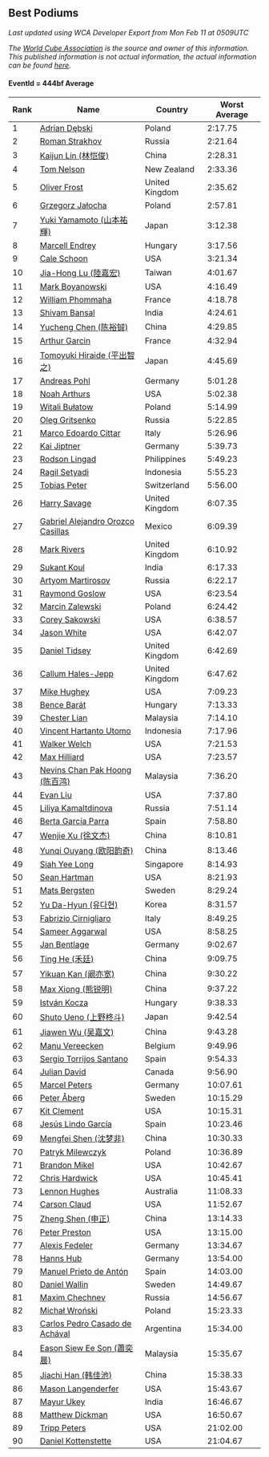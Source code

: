 ## Best Podiums

*Last updated using WCA Developer Export from Mon Feb 11 at 0509UTC*

*The [World Cube Association](https://www.worldcubeassociation.org) is the source and owner of this information. This published information is not actual information, the actual information can be found [here](https://www.worldcubeassociation.org/results).*

#### EventId = 444bf Average

|Rank|Name|Country|Worst Average|  
|--|--|--|--|  
|1|[Adrian Dębski](https://www.worldcubeassociation.org/persons/2017DEBS01)|Poland|2:17.75|  
|2|[Roman Strakhov](https://www.worldcubeassociation.org/persons/2012STRA02)|Russia|2:21.64|  
|3|[Kaijun Lin (林恺俊)](https://www.worldcubeassociation.org/persons/2013LINK01)|China|2:28.31|  
|4|[Tom Nelson](https://www.worldcubeassociation.org/persons/2013NELS01)|New Zealand|2:33.36|  
|5|[Oliver Frost](https://www.worldcubeassociation.org/persons/2012FROS01)|United Kingdom|2:35.62|  
|6|[Grzegorz Jałocha](https://www.worldcubeassociation.org/persons/2012JALO01)|Poland|2:57.81|  
|7|[Yuki Yamamoto (山本祐輝)](https://www.worldcubeassociation.org/persons/2010YAMA04)|Japan|3:12.38|  
|8|[Marcell Endrey](https://www.worldcubeassociation.org/persons/2007ENDR01)|Hungary|3:17.56|  
|9|[Cale Schoon](https://www.worldcubeassociation.org/persons/2014SCHO02)|USA|3:21.34|  
|10|[Jia-Hong Lu (陸嘉宏)](https://www.worldcubeassociation.org/persons/2007LUJI01)|Taiwan|4:01.67|  
|11|[Mark Boyanowski](https://www.worldcubeassociation.org/persons/2014BOYA01)|USA|4:16.49|  
|12|[William Phommaha](https://www.worldcubeassociation.org/persons/2015PHOM01)|France|4:18.78|  
|13|[Shivam Bansal](https://www.worldcubeassociation.org/persons/2011BANS02)|India|4:24.61|  
|14|[Yucheng Chen (陈裕铖)](https://www.worldcubeassociation.org/persons/2015CHEN49)|China|4:29.85|  
|15|[Arthur Garcin](https://www.worldcubeassociation.org/persons/2014GARC27)|France|4:32.94|  
|16|[Tomoyuki Hiraide (平出智之)](https://www.worldcubeassociation.org/persons/2012HIRA01)|Japan|4:45.69|  
|17|[Andreas Pohl](https://www.worldcubeassociation.org/persons/2012POHL01)|Germany|5:01.28|  
|18|[Noah Arthurs](https://www.worldcubeassociation.org/persons/2012ARTH01)|USA|5:02.38|  
|19|[Witali Bułatow](https://www.worldcubeassociation.org/persons/2015BUAT01)|Poland|5:14.99|  
|20|[Oleg Gritsenko](https://www.worldcubeassociation.org/persons/2011GRIT01)|Russia|5:22.85|  
|21|[Marco Edoardo Cittar](https://www.worldcubeassociation.org/persons/2015CITT01)|Italy|5:26.96|  
|22|[Kai Jiptner](https://www.worldcubeassociation.org/persons/2007JIPT01)|Germany|5:39.73|  
|23|[Rodson Lingad](https://www.worldcubeassociation.org/persons/2011LING02)|Philippines|5:49.23|  
|24|[Ragil Setyadi](https://www.worldcubeassociation.org/persons/2011SETY02)|Indonesia|5:55.23|  
|25|[Tobias Peter](https://www.worldcubeassociation.org/persons/2014PETE03)|Switzerland|5:56.00|  
|26|[Harry Savage](https://www.worldcubeassociation.org/persons/2013SAVA01)|United Kingdom|6:07.35|  
|27|[Gabriel Alejandro Orozco Casillas](https://www.worldcubeassociation.org/persons/2008CASI01)|Mexico|6:09.39|  
|28|[Mark Rivers](https://www.worldcubeassociation.org/persons/2015RIVE05)|United Kingdom|6:10.92|  
|29|[Sukant Koul](https://www.worldcubeassociation.org/persons/2014KOUL01)|India|6:17.33|  
|30|[Artyom Martirosov](https://www.worldcubeassociation.org/persons/2016MART29)|Russia|6:22.17|  
|31|[Raymond Goslow](https://www.worldcubeassociation.org/persons/2014GOSL01)|USA|6:23.54|  
|32|[Marcin Zalewski](https://www.worldcubeassociation.org/persons/2011ZALE02)|Poland|6:24.42|  
|33|[Corey Sakowski](https://www.worldcubeassociation.org/persons/2011SAKO01)|USA|6:38.57|  
|34|[Jason White](https://www.worldcubeassociation.org/persons/2016WHIT16)|USA|6:42.07|  
|35|[Daniel Tidsey](https://www.worldcubeassociation.org/persons/2016TIDS01)|United Kingdom|6:42.69|  
|36|[Callum Hales-Jepp](https://www.worldcubeassociation.org/persons/2012HALE01)|United Kingdom|6:47.62|  
|37|[Mike Hughey](https://www.worldcubeassociation.org/persons/2007HUGH01)|USA|7:09.23|  
|38|[Bence Barát](https://www.worldcubeassociation.org/persons/2008BARA01)|Hungary|7:13.33|  
|39|[Chester Lian](https://www.worldcubeassociation.org/persons/2009LIAN03)|Malaysia|7:14.10|  
|40|[Vincent Hartanto Utomo](https://www.worldcubeassociation.org/persons/2010UTOM01)|Indonesia|7:17.96|  
|41|[Walker Welch](https://www.worldcubeassociation.org/persons/2011WELC01)|USA|7:21.53|  
|42|[Max Hilliard](https://www.worldcubeassociation.org/persons/2015HILL09)|USA|7:23.57|  
|43|[Nevins Chan Pak Hoong (陈百鸿)](https://www.worldcubeassociation.org/persons/2010CHAN20)|Malaysia|7:36.20|  
|44|[Evan Liu](https://www.worldcubeassociation.org/persons/2009LIUE01)|USA|7:37.80|  
|45|[Liliya Kamaltdinova](https://www.worldcubeassociation.org/persons/2012KAMA01)|Russia|7:51.14|  
|46|[Berta García Parra](https://www.worldcubeassociation.org/persons/2014PARR02)|Spain|7:58.80|  
|47|[Wenjie Xu (徐文杰)](https://www.worldcubeassociation.org/persons/2016XUWE02)|China|8:10.81|  
|48|[Yunqi Ouyang (欧阳韵奇)](https://www.worldcubeassociation.org/persons/2007YUNQ01)|China|8:13.46|  
|49|[Siah Yee Long](https://www.worldcubeassociation.org/persons/2015LONG01)|Singapore|8:14.93|  
|50|[Sean Hartman](https://www.worldcubeassociation.org/persons/2016HART02)|USA|8:21.93|  
|51|[Mats Bergsten](https://www.worldcubeassociation.org/persons/2008BERG04)|Sweden|8:29.24|  
|52|[Yu Da-Hyun (유다현)](https://www.worldcubeassociation.org/persons/2008YUDA01)|Korea|8:31.57|  
|53|[Fabrizio Cirnigliaro](https://www.worldcubeassociation.org/persons/2008CIRN01)|Italy|8:49.25|  
|54|[Sameer Aggarwal](https://www.worldcubeassociation.org/persons/2017AGGA01)|USA|8:58.25|  
|55|[Jan Bentlage](https://www.worldcubeassociation.org/persons/2010BENT01)|Germany|9:02.67|  
|56|[Ting He (禾廷)](https://www.worldcubeassociation.org/persons/2015HETI01)|China|9:09.75|  
|57|[Yikuan Kan (阚亦宽)](https://www.worldcubeassociation.org/persons/2015KANY01)|China|9:30.22|  
|58|[Max Xiong (熊锐明)](https://www.worldcubeassociation.org/persons/2015XION03)|China|9:37.22|  
|59|[István Kocza](https://www.worldcubeassociation.org/persons/2005KOCZ01)|Hungary|9:38.33|  
|60|[Shuto Ueno (上野柊斗)](https://www.worldcubeassociation.org/persons/2008UENO01)|Japan|9:42.54|  
|61|[Jiawen Wu (吴嘉文)](https://www.worldcubeassociation.org/persons/2010WUJI01)|China|9:43.28|  
|62|[Manu Vereecken](https://www.worldcubeassociation.org/persons/2010VERE01)|Belgium|9:49.96|  
|63|[Sergio Torrijos Santano](https://www.worldcubeassociation.org/persons/2013SANT13)|Spain|9:54.33|  
|64|[Julian David](https://www.worldcubeassociation.org/persons/2010DAVI06)|Canada|9:56.90|  
|65|[Marcel Peters](https://www.worldcubeassociation.org/persons/2012PETE03)|Germany|10:07.61|  
|66|[Peter Åberg](https://www.worldcubeassociation.org/persons/2013ABER01)|Sweden|10:15.29|  
|67|[Kit Clement](https://www.worldcubeassociation.org/persons/2008CLEM01)|USA|10:15.31|  
|68|[Jesús Lindo García](https://www.worldcubeassociation.org/persons/2013GARC08)|Spain|10:23.46|  
|69|[Mengfei Shen (沈梦非)](https://www.worldcubeassociation.org/persons/2018SHEN07)|China|10:30.33|  
|70|[Patryk Milewczyk](https://www.worldcubeassociation.org/persons/2014MILE01)|Poland|10:36.89|  
|71|[Brandon Mikel](https://www.worldcubeassociation.org/persons/2011MIKE01)|USA|10:42.67|  
|72|[Chris Hardwick](https://www.worldcubeassociation.org/persons/2003HARD01)|USA|10:45.41|  
|73|[Lennon Hughes](https://www.worldcubeassociation.org/persons/2017HUGH04)|Australia|11:08.33|  
|74|[Carson Claud](https://www.worldcubeassociation.org/persons/2015CLAU02)|USA|11:52.67|  
|75|[Zheng Shen (申正)](https://www.worldcubeassociation.org/persons/2017SHEN06)|China|13:14.33|  
|76|[Peter Preston](https://www.worldcubeassociation.org/persons/2017PRES02)|USA|13:15.00|  
|77|[Alexis Fedeler](https://www.worldcubeassociation.org/persons/2015FEDE01)|Germany|13:34.67|  
|78|[Hanns Hub](https://www.worldcubeassociation.org/persons/2013HUBH01)|Germany|13:54.00|  
|79|[Manuel Prieto de Antón](https://www.worldcubeassociation.org/persons/2015ANTO04)|Spain|14:03.00|  
|80|[Daniel Wallin](https://www.worldcubeassociation.org/persons/2013WALL03)|Sweden|14:49.67|  
|81|[Maxim Chechnev](https://www.worldcubeassociation.org/persons/2011CHEC01)|Russia|14:56.67|  
|82|[Michał Wroński](https://www.worldcubeassociation.org/persons/2015WRON01)|Poland|15:23.33|  
|83|[Carlos Pedro Casado de Achával](https://www.worldcubeassociation.org/persons/2012ACHA01)|Argentina|15:34.00|  
|84|[Eason Siew Ee Son (蕭奕晨)](https://www.worldcubeassociation.org/persons/2009SIEW02)|Malaysia|15:35.67|  
|85|[Jiachi Han (韩佳池)](https://www.worldcubeassociation.org/persons/2014HANJ02)|China|15:38.33|  
|86|[Mason Langenderfer](https://www.worldcubeassociation.org/persons/2013LANG03)|USA|15:43.67|  
|87|[Mayur Ukey](https://www.worldcubeassociation.org/persons/2014UKEY01)|India|16:46.67|  
|88|[Matthew Dickman](https://www.worldcubeassociation.org/persons/2013DICK01)|USA|16:50.67|  
|89|[Tripp Peters](https://www.worldcubeassociation.org/persons/2017PETE04)|USA|21:02.00|  
|90|[Daniel Kottenstette](https://www.worldcubeassociation.org/persons/2012KOTT01)|USA|21:04.67|  
